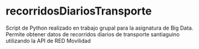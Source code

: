 # recorridosDiariosTransporte
Script de Python realizado en trabajo grupal para la asignatura de Big Data. Permite obtener datos de recorridos diarios de transporte santiaguino utilizando la API de RED Movilidad
